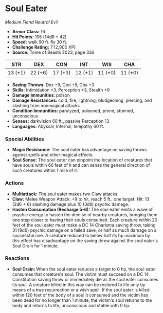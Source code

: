 # Soul Eater

*Medium* *Fiend* *Neutral Evil*

- **Armor Class:** 16
- **Hit Points:** 105 (14d8 + 42)
- **Speed:** walk 60 ft. fly 30 ft.
- **Challenge Rating:** 7 (2,900 XP)
- **Source:** Tome of Beasts 2023, page 336

| STR | DEX | CON | INT | WIS | CHA |
| --- | --- | --- | --- | --- | --- |
| 13 (+1) | 22 (+6) | 17 (+3) | 12 (+1) | 11 (+0) | 11 (+0) |

- **Saving Throws**: Dex +9, Con +5, Cha +3
- **Skills:** Intimidation +3, Perception +3, Stealth +9
- **Damage Immunities:** poison
- **Damage Resistances:** cold, fire, lightning; bludgeoning, piercing, and slashing from nonmagical attacks
- **Condition Immunities:** paralyzed, poisoned, prone, stunned, unconscious
- **Senses:** darkvision 60 ft., passive Perception 13
- **Languages:** Abyssal, Infernal, telepathy 60 ft.

### Special Abilities

- **Magic Resistance:** The soul eater has advantage on saving throws against spells and other magical effects.
- **Soul Sense:** The soul eater can pinpoint the location of creatures that have souls within 60 feet of it and can sense the general direction of such creatures within 1 mile of it.

### Actions

- **Multiattack:** The soul eater makes two Claw attacks.
- **Claw:** Melee Weapon Attack: +9 to hit, reach 5 ft., one target. Hit: 13 (2d6 + 6) slashing damage plus 10 (3d6) psychic damage.
- **Hasten Consumption (Recharge 5-6):** The soul eater emits a wave of psychic energy to hasten the demise of nearby creatures, bringing them one step closer to having their souls consumed. Each creature within 20 feet of the soul eater must make a DC 14 Charisma saving throw, taking 31 (9d6) psychic damage on a failed save, or half as much damage on a successful one. A creature reduced to below half its hp maximum by this effect has disadvantage on the saving throw against the soul eater's Soul Drain for 1 minute.

### Reactions

- **Soul Drain:** When the soul eater reduces a target to 0 hp, the soul eater consumes that creature's soul. The victim must succeed on a DC 14 Constitution saving throw or immediately die as the soul eater consumes its soul. A creature killed in this way can be restored to life only by means of a true resurrection or a wish spell. If the soul eater is killed within 120 feet of the body of a soul it consumed and the victim has been dead for no longer than 1 minute, the victim's soul returns to the body and returns to life, unconscious and stable with 0 hp.

